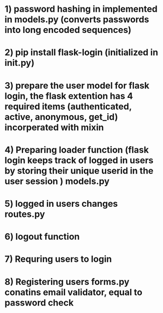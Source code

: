 # 1) password hashing in implemented in models.py (converts passwords into long encoded sequences)
# 2) pip install flask-login (initialized in init.py)
# 3) prepare the user model for flask login, the flask extention has 4 required items (authenticated, active, anonymous, get_id) incorperated with mixin
# 4) Preparing loader function (flask login keeps track of logged in users by storing their unique userid in the user session ) models.py
# 5) logged in users changes routes.py
# 6) logout function
# 7) Requring users to login
# 8) Registering users forms.py conatins email validator, equal to password check